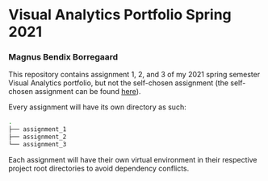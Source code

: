 # Visual Analytics Portfolio Spring 2021
### Magnus Bendix Borregaard

This repository contains assignment 1, 2, and 3 of my 2021 spring semester Visual Analytics portfolio, but not the self-chosen assignment (the self-chosen assignment can be found [here](https://github.com/NormalReedus/cds-visual-project "GitHub")).

Every assignment will have its own directory as such:
```bash
.
├── assignment_1
├── assignment_2
└── assignment_3
```

Each assignment will have their own virtual environment in their respective project root directories to avoid dependency conflicts.